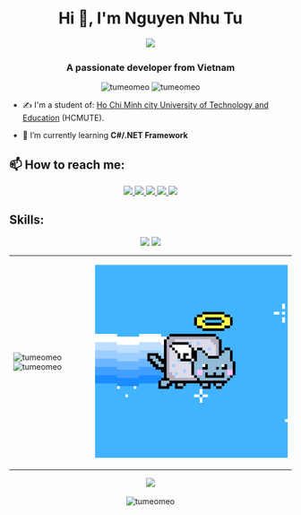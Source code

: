 <h1 align="center">Hi 👋, I'm Nguyen Nhu Tu</h1>
<p align="center"><img src="https://img.icons8.com/color/48/000000/vietnam-circular.png"/></p>
<h3 align="center">A passionate developer from Vietnam </h3>
<p align="center"> <img src="https://komarev.com/ghpvc/?username=tumeomeo" alt="tumeomeo" /> <img src="https://badges.pufler.dev/repos/tumeomeo" alt="tumeomeo" /> </p>

- ✍ I'm a student of: [Ho Chi Minh city University of Technology and Education](https://hcmute.edu.vn) (HCMUTE).

- 🌱 I’m currently learning **C#/.NET Framework**


## 📫 How to reach me:
<p align="center">
  <a href="https://www.linkedin.com/in/tumeomeo" target="_blank">
    <img src="https://img.icons8.com/fluent/48/000000/linkedin.png"/>
  </a>
  <a href="https://www.facebook.com/nhutu123.1123" alt="Facebook">
    <img src="https://img.icons8.com/fluent/48/000000/facebook-new.png" target="_blank" />
  </a> 
  <a href="https://github.com/tumeomeo" alt="Github">
    <img src="https://img.icons8.com/fluent/48/000000/github.png"/>
  </a> 
  <a href="https://www.youtube.com/channel/UCH27nlxb11eNfnTWvgO08kA" alt="Youtube channel" target="_blank" >
    <img src="https://img.icons8.com/fluent/48/000000/youtube-play.png"/>
  </a>
  </a>
  <a href="mailto:nguyennhutu123.binhthuan@gmail.com" alt="Email">
    <img src="https://img.icons8.com/fluent/48/000000/mailing.png"/>
  </a>
</p>

## Skills:
<p align="center">
  <!---
  <img src="https://www.vectorlogo.zone/logos/opencv/opencv-icon.svg" alt="opencv" width="48" height="48"/> 
  <img src="https://img.icons8.com/color/48/000000/microsoft-sql-server.png"/>
  <img src="https://img.icons8.com/color/48/000000/mongodb.png"/>
  <img src="https://img.icons8.com/fluent/48/000000/matlab.png"/>
  <img src="https://img.icons8.com/color/48/000000/git.png"/>
  <img src="https://img.icons8.com/color/48/000000/github-2.png"/>
  --->
  <img src="https://img.icons8.com/color/48/000000/visual-studio-code-2019.png"/>
  <img src="https://img.icons8.com/color/48/000000/visual-studio-2019.png"/>
  
  <!---
  <img src="https://img.icons8.com/dusk/48/000000/anaconda.png"/>
  <img src="https://img.icons8.com/fluent/48/000000/spyder-ide.png"/>
  <img src="https://img.icons8.com/color/48/000000/trello.png"/>
  --->
</p>

<table style="width:100%;">
  <tr>
    <td>
      <img src="https://github-readme-stats.vercel.app/api/top-langs/?username=tumeomeo&layout=compact&hide=CSS&langs_count=10&custom_title=Top%20ngôn%20ngữ%20được%20dùng" alt="tumeomeo" width="100%"/>
      <img src="https://github-readme-stats.vercel.app/api?username=tumeomeo&show_icons=true&count_private=true&include_all_commits=true&custom_title=Hoạt%20động%20trên%20Github" alt="tumeomeo" width="100%"/>
    </td>
    <td>
      <p align="center"> 
        <img src="images/nyan_blue.gif" alt="dev" width="100%"/>
      </p>
    </td>
  </tr>
</table>

<p align="center">
  <img src="http://github-readme-streak-stats.herokuapp.com?user=tumeomeo&theme=react&hide_border=true&date_format=M%20j%5B%2C%20Y%5D&background=FFFFFF00" alt-"tumeomeo" />
 </p>
 
<p align="center">
  <img src="https://github-profile-trophy.vercel.app/?username=tumeomeo&no-frame=true&theme=onedark&no-bg=true" alt="tumeomeo" />
</p>

